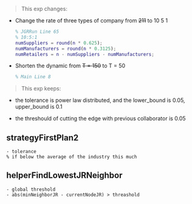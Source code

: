 > This exp changes:

- Change the rate of three types of company from ~~211~~ to 10 5 1
  
  ```matlab
  % JGRRun Line 65
  % 10:5:1
  numSuppliers = round(n * 0.625);
  numManufacturers = round(n * 0.3125);
  numRetailers = n - numSuppliers - numManufacturers;
  ```

- Shorten the dynamic from ~~T = 150~~ to T = 50
  
  ```matlab
  % Main Line 8
  ```

> This exp keeps:

- the tolerance is power law distributed, and the lower_bound is 0.05, upper_bound is 0.1

- the threshould of cutting the edge with previous collaborator is 0.05

## strategyFirstPlan2

    - tolerance 
    % if below the average of the industry this much

## helperFindLowestJRNeighbor

    - global threshold
    - abs(minNeighborJR - currentNodeJR) > threashold